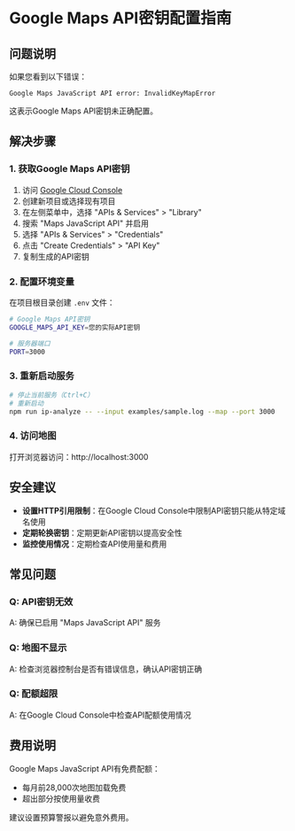 <!--
 * @Author: boykaaa
 * @Date: 2025-10-16 16:19:26
 * @LastEditors: boykaaa
 * @LastEditTime: 2025-10-16 16:19:35
 * @description:
 * @param:
 * @return:
-->

# Google Maps API密钥配置指南

## 问题说明

如果您看到以下错误：

```
Google Maps JavaScript API error: InvalidKeyMapError
```

这表示Google Maps API密钥未正确配置。

## 解决步骤

### 1. 获取Google Maps API密钥

1. 访问 [Google Cloud Console](https://console.cloud.google.com/)
2. 创建新项目或选择现有项目
3. 在左侧菜单中，选择 "APIs & Services" > "Library"
4. 搜索 "Maps JavaScript API" 并启用
5. 选择 "APIs & Services" > "Credentials"
6. 点击 "Create Credentials" > "API Key"
7. 复制生成的API密钥

### 2. 配置环境变量

在项目根目录创建 `.env` 文件：

```bash
# Google Maps API密钥
GOOGLE_MAPS_API_KEY=您的实际API密钥

# 服务器端口
PORT=3000
```

### 3. 重新启动服务

```bash
# 停止当前服务（Ctrl+C）
# 重新启动
npm run ip-analyze -- --input examples/sample.log --map --port 3000
```

### 4. 访问地图

打开浏览器访问：http://localhost:3000

## 安全建议

- **设置HTTP引用限制**：在Google Cloud Console中限制API密钥只能从特定域名使用
- **定期轮换密钥**：定期更新API密钥以提高安全性
- **监控使用情况**：定期检查API使用量和费用

## 常见问题

### Q: API密钥无效

A: 确保已启用 "Maps JavaScript API" 服务

### Q: 地图不显示

A: 检查浏览器控制台是否有错误信息，确认API密钥正确

### Q: 配额超限

A: 在Google Cloud Console中检查API配额使用情况

## 费用说明

Google Maps JavaScript API有免费配额：

- 每月前28,000次地图加载免费
- 超出部分按使用量收费

建议设置预算警报以避免意外费用。
